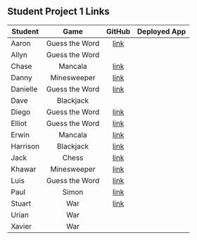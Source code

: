 ## Student Project 1 Links

| Student | Game | GitHub | Deployed App |
|---|:---:|:---:|:---:|
| Aaron | Guess the Word | [link](https://github.com/awoodward6/projectOne) |  |
| Allyn | Guess the Word |  |  |
| Chase | Mancala | [link](https://github.com/chaseeanderson/MancalaGameCA/tree/main) |  |
| Danny | Minesweeper | [link](https://github.com/danny-shindel/MineSweeper) |  |
| Danielle | Guess the Word | [link](https://github.com/damartinez16/hang-man-project1) |  |
| Dave | Blackjack |  |  |
| Diego | Guess the Word | [link](https://github.com/DiegoRuiz06/First-Project) |  |
| Elliot | Guess the Word | [link](https://github.com/elliothwang/snowman) |  |
| Erwin | Mancala | [link](https://github.com/erwinmedina/mancala) |  |
| Harrison | Blackjack | [link](https://github.com/Harrison-Berek/blackjack) |  |
| Jack | Chess | [link](https://github.com/jackhr/chess-project) |  |
| Khawar | Minesweeper | [link](https://github.com/khawarrr/project1_minesweeper) |  |
| Luis | Guess the Word | [link](https://github.com/lhern026/GUESS_THE_WORD) |  |
| Paul | Simon | [link](https://github.com/cloudpc7/project) |  |
| Stuart | War | [link](https://github.com/StuK359/WarPlus) |  |
| Urian | War |  |  |
| Xavier | War |  |  |
